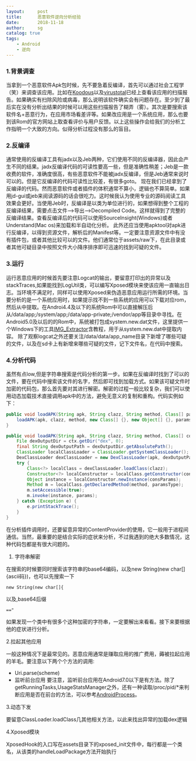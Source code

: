 ```yaml
---
layout:     post
title:      恶意软件逆向分析经验
date:       2018-11-18
author:     sg
catalog: true
tags:
    - Android
    - 逆向
---
```


### 1.背景调查
当拿到一个恶意软件Apk包时候，先不要急着反编译，首先可以通过社会工程学（笑）来调查该应用。比如在[Koodous](https://koodous.com)以及[virustotal](https://www.virustotal.com/#/home/upload)已经上查看该应用的扫描报告。如果确实有扫除风险或病毒，那么说明该软件确实会有问题存在。至少到了最后实在没有分析出结果的时候可以用这些扫描报告了糊弄（雾）。其次是要搜索该软件名+恶意行为，在应用市场看差评等。如果改应用是一个系统应用，那么也要到该Rom的官方网站上取查看评价与用户反馈。以上这些操作会给我们的分析工作指明一个大致的方向。似得分析过程没有那么的盲目。

### 2.反编译
通常使用的反编译工具有jadx以及Jeb两种，它们使用不同的反编译器，因此会产生不同的结果。jadx反编译代码的可读性要高一些，但是准确性稍差；Jeb是一款收费的软件，准确度很高，有些恶意软件不能被jadx反编译，但是Jeb通常来说时可以的。但是它反编译的代码可读性比较差，有很多goto。
现在我们已经拿到了反编译的代码。然而恶意软件或者插件的体积通常不算小，逻辑也不算简单。如果用jd-gui或jeb来阅读源码的话会很吃力。这时候我认为使用专业的源码阅读工具效果会更好。当使用Jeb时，反编译是以类为单位进行的，如果想得到整个工程的反编译结果，需要点击文件-->导出-->Decompiled Code。这样就得到了完整的反编译结果。查看反编译后的代码可以使用SourceInsight(Windows)或者Understand(Mac os)来加载和半自动化分析。
此外还应当使用apktool对apk进行反编译，以得到资源文件，解析后的Manifest等。一定要注意资源文件中有没有插件包，或者其他比较可以的文件。他们通常位于assets/raw下，在此目录或者其他可疑目录中按照文件大小降序排序即可迅速的找到可疑的文件。

### 3.运行
运行恶意应用的时候首先要注意Logcat的输出，要留意打印出的异常以及stackTraces,如果能找到LogUtil类，可以编写Xposed模块来使该应用一直输出日志。当环境不满足时，同样可以使用Xposed来伪造恶意应用运行所需的环境。当要分析的是一个系统应用时，如果提示找不到一些系统的应用可以下载对应rom，然后从中提取。在Androi4.4及以下的系统Rom中可以直接解压后从/data/app;/system/app;/data/app-private;/vendor/app等目录中寻找。在Android5.0及以后的的Rom中，系统被打包成system.new.dat文件，这里提供一个Windows下的工具[IMG_Extractor](https://www.youtube.com/watch?reload=9&v=I4kJ2n9RAe0)含教程，用于从system.new.dat中提取内容。
除了观察logcat之外还要关注/data/data/app_name目录下新增了哪些可疑的文件，以及在sd卡上有新增来哪些可疑的文件，记下文件名，在代码中搜索。

### 4.分析代码
虽然有点low,但是字符串搜索是代码分析的第一步。如果在反编译时找到了可以的文件，要在代码中搜索该文件的名字，然后即可找到加载方式。如果该可疑文件时加密的代码包，那么首先要对其进行解密。解密的过程一般比较复杂，我们可以使用动态加载技术直接调用apk中的方法，避免无意义的复制和重构。代码实例如下：
```java
public void loadAPK(String apk, String clazz, String method, Class[] paramsType, Object[] params){
    loadAPK(apk, clazz, method, new Class[] {}, new Object[] {}, paramsType, params);
}

public void loadAPK(String apk, String clazz, String method, Class[] consType, Object[] consParams, Class[] paramsType, Object[] params) {
    File dexOutputDir = ctx.getDir("dex", 0);
    final String dexOutputPath = dexOutputDir.getAbsolutePath();
    ClassLoader localClassLoader = ClassLoader.getSystemClassLoader();
    DexClassLoader dexClassLoader = new DexClassLoader(apk, dexOutputPath, null, localClassLoader);
    try {
        Class<?> localClass = dexClassLoader.loadClass(clazz);
        Constructor<?> localConstructor = localClass.getConstructor(consType);
        Object instance = localConstructor.newInstance(consParams);
        Method m = localClass.getDeclaredMethod(method, paramsType);
        m.setAccessible(true);
        m.invoke(instance, params);
    } catch (Exception e) {
        e.printStackTrace();
    }
}
```
在分析插件调用时，还要留意异常的ContentProvider的使用，它一般用于进程间通信。当然，最重要的是结合实际的症状来分析，不过我遇到的绝大多数情况，这种代码包都是有很大问题的。

1. 字符串解密

在搜索的时候要同时搜索该字符串的base64编码，以及new String(new char[]{ascii码})，也可以先搜索一下
```
new String(new char[]{
```
以及,base64后缀
```
=="
```
如果发现一个类中有很多个这种加密的字符串，一定要解出来看看。接下来要根据他的症状进行分析。

2.拉起其他应用

一般这种情况下是最常见的。恶意应用通常是赚取应用的推广费用，薅被拉起应用的羊毛。要注意以下两个个方法的调用:
- Uri.parse(scheme)
- 监听前台应用
要注意，监听前台应用在Android7.0以下是有方法。除了getRunningTasks,UsageStatsManager之外，还有一种读取/proc/pid/*来判断应用是否在前台的方法，可以参考[AndroidProcess](https://github.com/jaredrummler/AndroidProcesses)。

3.动态下发

要留意ClassLoader.loadClass几其他相关方法，以此来找出异常的加载dex逻辑

4.Xposed模块

XposedHook的入口写在assets目录下的xposed_init文件中，每行都是一个类名，从该类的handleLoadPackage方法开始执行








